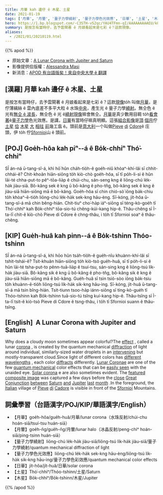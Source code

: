 ```yaml
---
title: 月華 kah 邊仔 ê 木星、土星
date: 2021-01-19
tags: ['月華', '月暈', '量子力學繞射', '量子力學色光效應', '日華', '土星', '木星']
hero: https://1.bp.blogspot.com/-C3STH-vS2qc/YAU4TFmn-qI/AAAAAAAAAEU/k0pD8pJbQv0DtsRPgCODEPUxF1dYy-VvwCLcBGAsYHQ/s1080/CoronaConjunction_Masi_1080_annotated.jpeg
summary: 是按怎有當時仔，去予雲閘著 ê 月娘看起來是七彩 ê？這款現像。
aliases:
  - /2021/01/20210119.html
---
```


{{% apod %}}

- 原始文章：[A Lunar Corona with Jupiter and Saturn](https://apod.nasa.gov/apod/ap210119.html)
- 影像提供佮版權：[Alessandra Masi](https://www.facebook.com/alessandra.masi.1656/)
- 新消息：[APOD 有台語版矣！來自中央大學 ê 翻譯](https://apod-taigi.blogspot.com/)

## [漢羅] 月華 kah 邊仔 ê 木星、土星

是按怎有當時仔，去予雲閘著 ê 月娘看起來是七彩 ê？這款[現像](https://www.atoptics.co.uk/droplets/corform.htm)to̍h 叫做[月華](https://www.atoptics.co.uk/droplets/corona.htm)，是佇薄縭絲 ê 雲內底差不多平大粒 ê 水珠[中央](https://www.youtube.com/watch?v=fgiOjqTiwn8)，產生光 ê 量子力學[繞射](https://en.wikipedia.org/wiki/Diffraction)。無仝色 ê 光有[無仝 ê 波長](https://science.nasa.gov/ems/01_intro)，無仝色 ê 光 ê[繞射現像](https://www.exploratorium.edu/snacks/diffraction)嘛會無仝。[月華](https://en.wikipedia.org/wiki/Corona_(optical_phenomenon))是真少數用目睭 to̍h[看會著](http://physics.stackexchange.com/questions/65397/quantum-mechanics-and-everyday-nature)ê[量子力學](https://asterisk.apod.com/viewtopic.php?f=39&t=21334)色光效應。是講，[日華](https://apod.nasa.gov/apod/ap160111.html)有當時仔嘛真明顯。這張[組合影像](https://www.facebook.com/photo?fbid=1709415295896623&set=a.128219130682922)是[頂](https://apod.nasa.gov/apod/ap201020.html) [個月](https://www.facebook.com/media/set/?vanity=APOD.Sky&set=a.3211133262324204)佇[土星](https://apod.nasa.gov/apod/ap201215.html) [佮](https://apod.nasa.gov/apod/ap201219.html) [木星](https://apod.nasa.gov/apod/ap201208.html) [大](https://apod.nasa.gov/apod/ap201223.html) [相拄](https://apod.nasa.gov/apod/ap201220.html) [前](https://youtu.be/aokGqxVdpz0)幾工翕 ê。頭前是[意大利](https://en.wikipedia.org/wiki/Italy)一个叫做[Pieve](https://en.wikipedia.org/wiki/Pieve_di_Cadore) [di](https://youtu.be/foOsiBKhavA) [Cdore](https://en.wikipedia.org/wiki/Pieve_di_Cadore)ê 庄頭，伊 to̍h 佇[Sfornioi](https://youtu.be/IobRJtv2d_Q)山 ê 頭前。

## [POJ] Goe̍h-hôa kah piⁿ--á ê Bo̍k-chhiⁿ Thó͘-chhiⁿ

SĪ án-ná ū-tang-sî-á, khì hō͘ hûn cha̍h-tio̍h-ê goe̍h-niû khòaⁿ-khí-lâi sī chhit-chhái-ê? Chit-khoân hiān-siōng to̍h kiò-chò goe̍h-hôa, sī tī po̍h-li-si ê hûn lāi-té chha-put-to pêⁿ-tōa-lia̍p ê chúi-chu, sán-seng kng ê liōng-chú le̍k-ha̍k jiàu-siā. Bô-kâng sek ê kng ū bô-kâng ê pho-tn̂g, bô-kâng sek ê kng ê jiàu-siā hiān-siōng mā ē bô-kâng. Goe̍h-hôa sī chin chió-sò͘ iōng ba̍k-chiu to̍h khòaⁿ-ē-tio̍h liōng-chú le̍k-ha̍k sek-kng hāu-èng. Sī-kóng, ji̍t-hôa ū-tang-sî-á mā chin bêng-hián. Chit-tiuⁿ cho͘-ha̍p iáⁿ-siōng sī téng-kò-goe̍h tī Thó͘-chhiⁿ kah Bo̍k-chhiⁿ tōa-sio-tú chêng-kúi-kang hip-ê. Thâu-chêng sī Ì-ta-lī chit-ê kiò-chò Pieve di Cdore ê chng-thâu, i to̍h tī Sfornioi soaⁿ ê thâu-chêng.

## [KIP] Gue̍h-huâ kah pinn--á ê Bo̍k-tshinn Thóo-tshinn

SĪ án-ná ū-tang-sî-á, khì hōo hûn tsa̍h-tio̍h-ê gue̍h-nîu khuànn-khí-lâi sī tshit-tshái-ê? Tsit-khuân hiān-siōng to̍h kiò-tsò gue̍h-huâ, sī tī po̍h-li-si ê hûn lāi-té tsha-put-to pênn-tuā-lia̍p ê tsuí-tsu, sán-sing kng ê liōng-tsú li̍k-ha̍k jiàu-siā. Bô-kâng sik ê kng ū bô-kâng ê pho-tn̂g, bô-kâng sik ê kng ê jiàu-siā hiān-siōng mā ē bô-kâng. Gue̍h-huâ sī tsin tsió-sòo iōng ba̍k-tsiu to̍h khuànn-ē-tio̍h liōng-tsú li̍k-ha̍k sik-kng hāu-ìng. Sī-kóng, ji̍t-huâ ū-tang-sî-á mā tsin bîng-hián. Tsit-tiunn tsoo-ha̍p iánn-siōng sī tíng-kò-gue̍h tī Thóo-tshinn kah Bo̍k-tshinn tuā-sio-tú tsîng kuí-kang hip-ê. Thâu-tsîng sī Ì-ta-lī tsit-ê kiò-tsò Pieve di Cdore ê tsng-thâu, i to̍h tī Sfornioi suann ê thâu-tsîng.

## [English]  A Lunar Corona with Jupiter and Saturn 

Why does a cloudy moon sometimes appear colorful?The [effect](https://www.atoptics.co.uk/droplets/corform.htm) , called a lunar [corona](https://www.atoptics.co.uk/droplets/corona.htm) , is created by the quantum mechanical [diffraction](https://en.wikipedia.org/wiki/Diffraction) of light around individual, similarly-sized water droplets in an [intervening](https://www.youtube.com/watch?v=fgiOjqTiwn8) but mostly-transparent cloud.Since light of different colors has [different wavelengths](https://science.nasa.gov/ems/01_intro) , each color [diffracts](https://www.exploratorium.edu/snacks/diffraction) differently. [Lunar Coronae](https://en.wikipedia.org/wiki/Corona_(optical_phenomenon)) are one of the few [quantum mechanical](https://asterisk.apod.com/viewtopic.php?f=39&t=21334) color effects that can be [easily seen](http://physics.stackexchange.com/questions/65397/quantum-mechanics-and-everyday-nature) with the unaided eye. [Solar corona](https://apod.nasa.gov/apod/ap160111.html) e are also sometimes evident. The [featured composite image](https://www.facebook.com/photo?fbid=1709415295896623&set=a.128219130682922) was captured a few days before the [close](https://youtu.be/aokGqxVdpz0) [Great](https://apod.nasa.gov/apod/ap201223.html) [Conjunction](https://apod.nasa.gov/apod/ap201220.html) [between](https://apod.nasa.gov/apod/ap201219.html) [Saturn](https://apod.nasa.gov/apod/ap201215.html) [and](https://apod.nasa.gov/apod/ap201212.html) [Jupiter](https://apod.nasa.gov/apod/ap201208.html) [last](https://apod.nasa.gov/apod/ap201020.html) [month](https://www.facebook.com/media/set/?vanity=APOD.Sky&set=a.3211133262324204) .In the foreground, the [Italian](https://en.wikipedia.org/wiki/Italy) village of [Pieve](https://en.wikipedia.org/wiki/Pieve_di_Cadore) [di](https://youtu.be/foOsiBKhavA) [Cadore](https://en.wikipedia.org/wiki/Pieve_di_Cadore) is visible in front of the [Sfornioi](https://youtu.be/IobRJtv2d_Q) Mountains.

## 詞彙學習（台語漢字/POJ/KIP/華語漢字/English）

- 【月華】goe̍h-hôa/gue̍h-huâ/月華/lunar corona（水珠反射/chúi-chu hoán-siā/tsuí-tsu huán-siā）
- 【月暈】goe̍h-n̄g/gue̍h-n̄g/月暈/lunar halo（冰晶反射/peng-chiⁿ hoán-siā/ping-tsinn huán-siā）
- 【量子力學繞射】liōng-chú le̍k-ha̍k jiàu-siā/liōng-tsú li̍k-ha̍k jiàu-siā/量子力學繞射/quantum mechanical diffraction of light
- 【量子力學色光效應】liōng-chú le̍k-ha̍k sek-kng hāu-èng/liōng-tsú li̍k-ha̍k sik-kng hāu-ìng/量子力學色彩效應/quantum mechanical color effects
- 【日華】ji̍t-hôa/ji̍t-huâ/日華/solar corona
- 【土星】Thó͘-chhiⁿ/Thóo-tshinn/土星/Saturn
- 【木星】Bo̍k-chhiⁿ/Bo̍k-tshinn/木星/Jupiter

{{% /apod %}}
